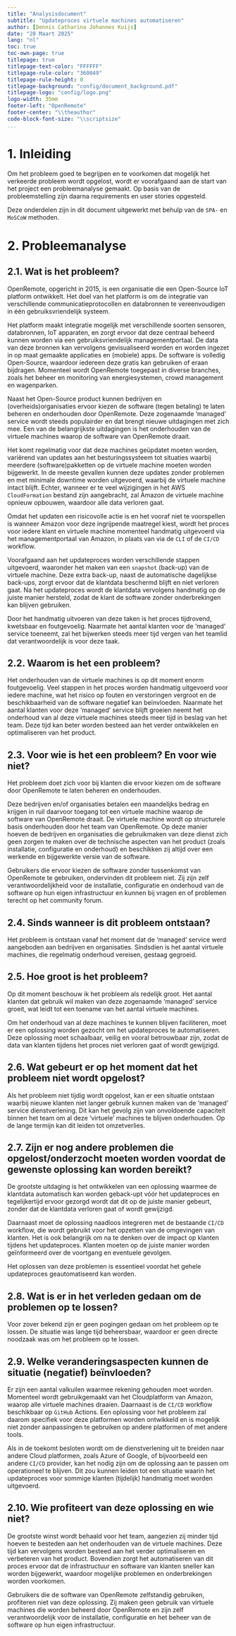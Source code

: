 ```yaml
---
title: "Analysisdocument"
subtitle: "Updateproces virtuele machines automatiseren"
author: [Dennis Catharina Johannes Kuijs]
date: "20 Maart 2025"
lang: "nl"
toc: true
toc-own-page: true
titlepage: true
titlepage-text-color: "FFFFFF"
titlepage-rule-color: "360049"
titlepage-rule-height: 0
titlepage-background: "config/document_background.pdf"
titlepage-logo: "config/logo.png"
logo-width: 35mm
footer-left: "OpenRemote"
footer-center: "\\theauthor"
code-block-font-size: "\\scriptsize"
...
```


# 1. Inleiding
Om het probleem goed te begrijpen en te voorkomen dat mogelijk het verkeerde probleem wordt opgelost, wordt er voorafgaand aan de start van het project een probleemanalyse gemaakt.
Op basis van de probleemstelling zijn daarna requirements en user stories opgesteld.

Deze onderdelen zijn in dit document uitgewerkt met behulp van de `SPA-` en `MoSCoW` methoden.

# 2. Probleemanalyse

## 2.1. Wat is het probleem?
OpenRemote, opgericht in 2015, is een organisatie die een Open-Source IoT platform ontwikkelt. 
Het doel van het platform is om de integratie van verschillende communicatieprotocollen en databronnen te vereenvoudigen in één gebruiksvriendelijk systeem.

Het platform maakt integratie mogelijk met verschillende soorten sensoren, databronnen, IoT apparaten, en zorgt ervoor dat deze centraal beheerd kunnen worden via een gebruiksvriendelijk managementportaal. De data van deze bronnen kan vervolgens gevisualiseerd worden en worden ingezet in op maat gemaakte applicaties en (mobiele) apps.
De software is volledig Open-Source, waardoor iedereen deze gratis kan gebruiken of eraan bijdragen. Momenteel wordt OpenRemote toegepast in diverse branches, zoals het beheer en monitoring van energiesystemen, crowd management en wagenparken.

Naast het Open-Source product kunnen bedrijven en (overheids)organisaties ervoor kiezen de software (tegen betaling) te laten beheren en onderhouden door OpenRemote. Deze zogenaamde ‘managed’ service wordt steeds populairder en dat brengt nieuwe uitdagingen met zich mee.
Een van de belangrijkste uitdagingen is het onderhouden van de virtuele machines waarop de software van OpenRemote draait.

Het komt regelmatig voor dat deze machines geüpdatet moeten worden, variërend van updates aan het besturingssysteem tot situaties waarbij meerdere (software)pakketten op de virtuele machine moeten worden bijgewerkt.
In de meeste gevallen kunnen deze updates zonder problemen en met minimale downtime worden uitgevoerd, waarbij de virtuele machine intact blijft. Echter, wanneer er te veel wijzigingen in het AWS `CloudFormation` bestand zijn aangebracht, zal Amazon de virtuele machine opnieuw opbouwen, waardoor alle data verloren gaat.

Omdat het updaten een risicovolle actie is en het vooraf niet te voorspellen is wanneer Amazon voor deze ingrijpende maatregel kiest, wordt het proces voor iedere klant en virtuele machine momenteel handmatig uitgevoerd via het managementportaal van Amazon, in plaats van via de `CLI` of de `CI/CD` workflow. 

Voorafgaand aan het updateproces worden verschillende stappen uitgevoerd, waaronder het maken van een `snapshot` (back-up) van de virtuele machine. Deze extra back-up, naast de automatische dagelijkse back-ups, zorgt ervoor dat de klantdata beschermd blijft en niet verloren gaat. 
Na het updateproces wordt de klantdata vervolgens handmatig op de juiste manier hersteld, zodat de klant de software zonder onderbrekingen kan blijven gebruiken.

Door het handmatig uitvoeren van deze taken is het proces tijdrovend, kwetsbaar en foutgevoelig. Naarmate het aantal klanten voor de ‘managed’ service toeneemt, zal het bijwerken steeds meer tijd vergen van het teamlid dat verantwoordelijk is voor deze taak.

## 2.2. Waarom is het een probleem?
Het onderhouden van de virtuele machines is op dit moment enorm foutgevoelig. Veel stappen in het proces worden handmatig uitgevoerd voor iedere machine, wat het risico op fouten en verstoringen vergroot en de beschikbaarheid van de software negatief kan beïnvloeden.
Naarmate het aantal klanten voor deze ‘managed’ service blijft groeien neemt het onderhoud van al deze virtuele machines steeds meer tijd in beslag van het team. Deze tijd kan beter worden besteed aan het verder ontwikkelen en optimaliseren van het product.

## 2.3. Voor wie is het een probleem? En voor wie niet?
Het probleem doet zich voor bij klanten die ervoor kiezen om de software door OpenRemote te laten beheren en onderhouden. 

Deze bedrijven en/of organisaties betalen een maandelijks bedrag en krijgen in ruil daarvoor toegang tot een virtuele machine waarop de software van OpenRemote draait. De virtuele machine wordt op structurele basis onderhouden door het team van OpenRemote.
Op deze manier hoeven de bedrijven en organisaties die gebruikmaken van deze dienst zich geen zorgen te maken over de technische aspecten van het product (zoals installatie, configuratie en onderhoud) en beschikken zij altijd over een werkende en bijgewerkte versie van de software.

Gebruikers die ervoor kiezen de software zonder tussenkomst van OpenRemote te gebruiken, ondervinden dit probleem niet. Zij zijn zelf verantwoordelijkheid voor de installatie, configuratie en onderhoud van de software op hun eigen infrastructuur en kunnen bij vragen en of problemen terecht op het community forum.

## 2.4. Sinds wanneer is dit probleem ontstaan?
Het probleem is ontstaan vanaf het moment dat de ‘managed‘ service werd aangeboden aan bedrijven en organisaties. Sindsdien is het aantal virtuele machines, die regelmatig onderhoud vereisen, gestaag gegroeid.

## 2.5. Hoe groot is het probleem?
Op dit moment beschouw ik het probleem als redelijk groot. Het aantal klanten dat gebruik wil maken van deze zogenaamde ‘managed‘ service groeit, wat leidt tot een toename van het aantal virtuele machines.

Om het onderhoud van al deze machines te kunnen blijven faciliteren, moet er een oplossing worden gezocht om het updateproces te automatiseren. Deze oplossing moet schaalbaar, veilig en vooral betrouwbaar zijn, zodat de data van klanten tijdens het proces niet verloren gaat of wordt gewijzigd.

## 2.6. Wat gebeurt er op het moment dat het probleem niet wordt opgelost?
Als het probleem niet tijdig wordt opgelost, kan er een situatie ontstaan waarbij nieuwe klanten niet langer gebruik kunnen maken van de ‘managed‘ service dienstverlening.
Dit kan het gevolg zijn van onvoldoende capaciteit binnen het team om al deze ‘virtuele’ machines te blijven onderhouden. Op de lange termijn kan dit leiden tot omzetverlies.

## 2.7. Zijn er nog andere problemen die opgelost/onderzocht moeten worden voordat de gewenste oplossing kan worden bereikt?
De grootste uitdaging is het ontwikkelen van een oplossing waarmee de klantdata automatisch kan worden geback-upt vóór het updateproces en tegelijkertijd ervoor gezorgd wordt dat dit op de juiste manier gebeurt, zonder dat de klantdata verloren gaat of wordt gewijzigd.

Daarnaast moet de oplossing naadloos integreren met de bestaande `CI/CD` workflow, die wordt gebruikt voor het opzetten van de omgevingen van klanten. Het is ook belangrijk om na te denken over de impact op klanten tijdens het updateproces. Klanten moeten op de juiste manier worden geïnformeerd over de voortgang en eventuele gevolgen.

Het oplossen van deze problemen is essentieel voordat het gehele updateproces geautomatiseerd kan worden.

## 2.8. Wat is er in het verleden gedaan om de problemen op te lossen?
Voor zover bekend zijn er geen pogingen gedaan om het probleem op te lossen. De situatie was lange tijd beheersbaar, waardoor er geen directe noodzaak was om het probleem op te lossen.

## 2.9. Welke veranderingsaspecten kunnen de situatie (negatief) beïnvloeden?
Er zijn een aantal valkuilen waarmee rekening gehouden moet worden. Momenteel wordt gebruikgemaakt van het Cloudplatform van Amazon, waarop alle virtuele machines draaien. Daarnaast is de `CI/CD` workflow beschikbaar op `GitHub` Actions.
Een oplossing voor het probleem zal daarom specifiek voor deze platformen worden ontwikkeld en is mogelijk niet zonder aanpassingen te gebruiken op andere platformen of met andere tools.

Als in de toekomt besloten wordt om de dienstverlening uit te breiden naar andere Cloud platformen, zoals Azure of Google, of bijvoorbeeld een andere `CI/CD` provider, kan het nodig zijn om de oplossing aan te passen om operationeel te blijven.
Dit zou kunnen leiden tot een situatie waarin het updateproces voor sommige klanten (tijdelijk) handmatig moet worden uitgevoerd.

## 2.10. Wie profiteert van deze oplossing en wie niet?
De grootste winst wordt behaald voor het team, aangezien zij minder tijd hoeven te besteden aan het onderhouden van de virtuele machines. Deze tijd kan vervolgens worden besteed aan het verder optimaliseren en verbeteren van het product.
Bovendien zorgt het automatiseren van dit proces ervoor dat de infrastructuur en software van klanten sneller kan worden bijgewerkt, waardoor mogelijke problemen en onderbrekingen worden voorkomen.

Gebruikers die de software van OpenRemote zelfstandig gebruiken, profiteren niet van deze oplossing. Zij maken geen gebruik van virtuele machines die worden beheerd door OpenRemote en zijn zelf verantwoordelijk voor de installatie, configuratie en het beheer van de software op hun eigen infrastructuur.
